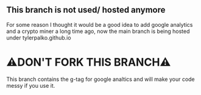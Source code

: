 ## This branch is not used/ hosted anymore
For some reason I thought it would be a good idea to add google analytics and a crypto miner a long time ago, now the main branch is being hosted under tylerpalko.github.io

# ⚠️DON'T FORK THIS BRANCH⚠️
This branch contains the g-tag for google analtics and will make your code messy if you use it.
